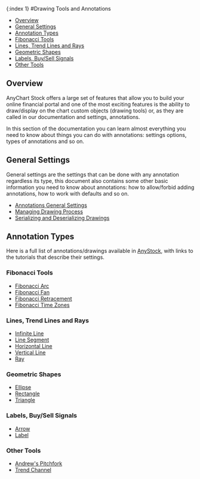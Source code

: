 {:index 1}
#Drawing Tools and Annotations

* [Overview](#overview)
* [General Settings](#general_settings)
* [Annotation Types](#annotation_types)
 * [Fibonacci Tools](#fibonacci_tools)
 * [Lines, Trend Lines and Rays](#lines)
 * [Geometric Shapes](#geometric_shapes)
 * [Labels, Buy/Sell Signals](#signals)
 * [Other Tools](#other_tools)

## Overview

AnyChart Stock offers a large set of features that allow you to build your online financial portal and one of the most exciting features is the ability to draw/display on the chart custom objects (drawing tools) or, as they are called in our documentation and settings, annotations.

In this section of the documentation you can learn almost everything you need to know about things you can do with annotations: settings options, types of annotations and so on.

## General Settings

General settings are the settings that can be done with any annotation regardless its type, this document also contains some other basic information you need to know about annotations: how to allow/forbid adding annotations, how to work with defaults and so on.

* [Annotations General Settings](General_Settings)
* [Managing Drawing Process](Drawing)
* [Serializing and Deserializing Drawings](Serializing_Deserializing)

## Annotation Types

Here is a full list of annotations/drawings available in [AnyStock](../Overview), with links to the tutorials that describe their settings.

### Fibonacci Tools

* [Fibonacci Arc](Fibonacci_Arc)
* [Fibonacci Fan](Fibonacci_Fan)
* [Fibonacci Retracement](Fibonacci_Retracement)
* [Fibonacci Time Zones](Fibonacci_Time_Zones)

<a name="lines"></a>
### Lines, Trend Lines and Rays

* [Infinite Line](Infinite_Line)
* [Line Segment](Line_Segment)
* [Horizontal Line](Horizontal_Line)
* [Vertical Line](Vertical_Line)
* [Ray](Ray)

### Geometric Shapes

* [Ellipse](Ellipse)
* [Rectangle](Rectangle)
* [Triangle](Triangle)

<a name="signals"></a>
### Labels, Buy/Sell Signals

* [Arrow](Arrow)
* [Label](Label)

### Other Tools

* [Andrew's Pitchfork](Andrews_Pitchfork)
* [Trend Channel](Trend_Channel)
